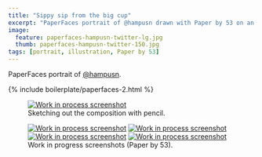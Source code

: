 ```yaml
---
title: "Sippy sip from the big cup"
excerpt: "PaperFaces portrait of @hampusn drawn with Paper by 53 on an iPad."
image: 
  feature: paperfaces-hampusn-twitter-lg.jpg
  thumb: paperfaces-hampusn-twitter-150.jpg
tags: [portrait, illustration, Paper by 53]
---
```


PaperFaces portrait of <a href="http://twitter.com/hampusn">@hampusn</a>.

{% include boilerplate/paperfaces-2.html %}

<figure>
	<a href="{{ site.url }}/assets/images/paperfaces-hampusn-process-1-lg.jpg"><img src="{{ site.url }}/assets/images/paperfaces-hampusn-process-1-750.jpg" alt="Work in process screenshot"></a>
	<figcaption>Sketching out the composition with pencil.</figcaption>
</figure>

<figure class="half">
	<a href="{{ site.url }}/assets/images/paperfaces-hampusn-process-2-lg.jpg"><img src="{{ site.url }}/assets/images/paperfaces-hampusn-process-2-600.jpg" alt="Work in process screenshot"></a>
	<a href="{{ site.url }}/assets/images/paperfaces-hampusn-process-3-lg.jpg"><img src="{{ site.url }}/assets/images/paperfaces-hampusn-process-3-600.jpg" alt="Work in process screenshot"></a>
	<a href="{{ site.url }}/assets/images/paperfaces-hampusn-process-4-lg.jpg"><img src="{{ site.url }}/assets/images/paperfaces-hampusn-process-4-600.jpg" alt="Work in process screenshot"></a>
	<a href="{{ site.url }}/assets/images/paperfaces-hampusn-process-5-lg.jpg"><img src="{{ site.url }}/assets/images/paperfaces-hampusn-process-5-600.jpg" alt="Work in process screenshot"></a>
	<figcaption>Work in progress screenshots (Paper by 53).</figcaption>
</figure>